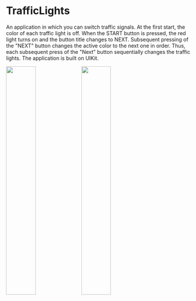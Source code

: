 # TrafficLights

An application in which you can switch traffic signals. At the first start, the color of each traffic light is off. When the START button is pressed, the red light turns on and the button title changes to NEXT. Subsequent pressing of the "NEXT" button changes the active color to the next one in order. Thus, each subsequent press of the "Next" button sequentially changes the traffic lights. The application is built on UIKit.


<img src="https://user-images.githubusercontent.com/23638348/234896818-1b561c0c-3054-444b-bda1-82cca1ed6cbf.png" width=40% height=40%>

<img src="https://user-images.githubusercontent.com/23638348/234896860-078aafb5-158c-4de1-8aa4-9d992807f3ad.png" width=40% height=40%>
